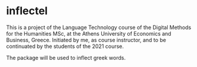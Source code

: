 # inflectel

This is a project of the Language Technology course of the Digital Methods for the Humanities MSc, at the Athens University of Economics and Business, Greece. Initiated by me, as course instructor, and to be continuated by the students of the 2021 course.  

The package will be used to inflect greek words. 
